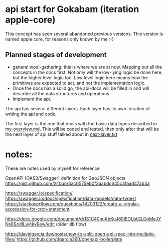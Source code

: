 # api start for Gokabam (iteration apple-core)

This concept has seen several abandoned previous versions. This version is named apple core, for reasons only known by me :-)

## Planned stages of development

* general wool-gathering: this is where we are at now. Mapping out all the concepts in the docs first. Not only will the low-lying logic be done here, but the higher level logic too.
    Low level logic here means how the primitives are expected to act, and not the implementation logic.
* Once the docs has a solid go, the api-docs will be filled in and will describe all the data structures and operations
* Implement the api.

The api has several different layers. Each layer has its own iteration of writing the api and code. 

The first layer is the one that deals with the basic data types described in [my-overview.md](v1%2Fdocs%2Fmy-overview.md).
This will be coded and tested, then only after that will be the next layer of api stuff talked about in [next-layer.txt](v1%2Fdocs%2Fnext-layer.txt) 


# notes:

These are notes used by myself for reference


OpenAPI (OAS3/Swagger) definition for GeoJSON objects
https://gist.github.com/zit0un/3ac0575eb0f3aabdc645c3faad47ab4a

https://swagger.io/specification/
https://swagger.io/docs/specification/data-models/data-types/
https://stackoverflow.com/questions/14203122/create-a-regular-expression-for-cron-statement



https://docs.google.com/document/d/1S1C40nuKbKuJ89IEOLbtQLDoMeJYNs8SodILw4kkEew/edit  (older db flow)


https://davidgarcia.dev/posts/how-to-split-open-api-spec-into-multiple-files/
https://github.com/dgarcia360/openapi-boilerplate





